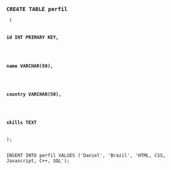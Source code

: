 <code>
<h3>CREATE TABLE perfil</h3> (
    &nbsp<h4>id INT PRIMARY KEY,</h4>
    &nbsp<h4>name VARCHAR(50),</h4>
    &nbsp<h4>country VARCHAR(50),</h4>
    &nbsp<h4>skills TEXT</h4>
);

INSERT INTO perfil VALUES ('Daniel', 'Brazil', 'HTML, CSS, Javascript, C++, SQL');
</code>
